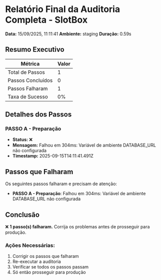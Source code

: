 # Relatório Final da Auditoria Completa - SlotBox

**Data:** 15/09/2025, 11:11:41
**Ambiente:** staging
**Duração:** 0.59s

## Resumo Executivo

| Métrica | Valor |
|---------|-------|
| Total de Passos | 1 |
| Passos Concluídos | 0 |
| Passos Falharam | 1 |
| Taxa de Sucesso | 0% |

## Detalhes dos Passos

### PASSO A - Preparação

- **Status:** ❌
- **Mensagem:** Falhou em 304ms: Variável de ambiente DATABASE_URL não configurada
- **Timestamp:** 2025-09-15T14:11:41.491Z

## Passos que Falharam

Os seguintes passos falharam e precisam de atenção:

- **PASSO A - Preparação**: Falhou em 304ms: Variável de ambiente DATABASE_URL não configurada

## Conclusão

❌ **1 passo(s) falharam.** Corrija os problemas antes de prosseguir para produção.

### Ações Necessárias:
1. Corrigir os passos que falharam
2. Re-executar a auditoria
3. Verificar se todos os passos passam
4. Só então prosseguir para produção
